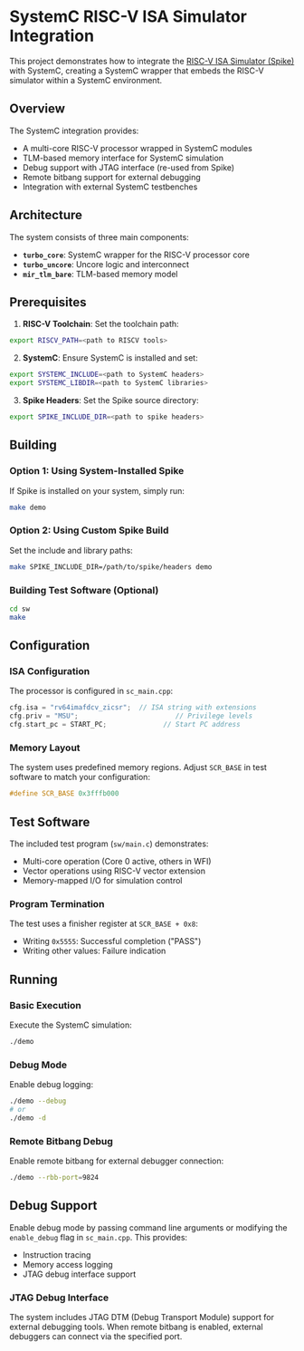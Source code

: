 # SystemC RISC-V ISA Simulator Integration

This project demonstrates how to integrate the [RISC-V ISA Simulator (Spike)](https://github.com/riscv-software-src/riscv-isa-sim) with SystemC, creating a SystemC wrapper that embeds the RISC-V simulator within a SystemC environment.

## Overview

The SystemC integration provides:
- A multi-core RISC-V processor wrapped in SystemC modules
- TLM-based memory interface for SystemC simulation
- Debug support with JTAG interface (re-used from Spike)
- Remote bitbang support for external debugging
- Integration with external SystemC testbenches

## Architecture

The system consists of three main components:
- **`turbo_core`**: SystemC wrapper for the RISC-V processor core
- **`turbo_uncore`**: Uncore logic and interconnect
- **`mir_tlm_bare`**: TLM-based memory model

## Prerequisites

1. **RISC-V Toolchain**: Set the toolchain path:
```bash
export RISCV_PATH=<path to RISCV tools>
```

2. **SystemC**: Ensure SystemC is installed and set:
```bash
export SYSTEMC_INCLUDE=<path to SystemC headers>
export SYSTEMC_LIBDIR=<path to SystemC libraries>
```

3. **Spike Headers**: Set the Spike source directory:
```bash
export SPIKE_INCLUDE_DIR=<path to spike headers>
```

## Building

### Option 1: Using System-Installed Spike
If Spike is installed on your system, simply run:
```bash
make demo
```

### Option 2: Using Custom Spike Build
Set the include and library paths:
```bash
make SPIKE_INCLUDE_DIR=/path/to/spike/headers demo
```

### Building Test Software (Optional)
```bash
cd sw
make
```

## Configuration

### ISA Configuration
The processor is configured in `sc_main.cpp`:
```cpp
cfg.isa = "rv64imafdcv_zicsr";  // ISA string with extensions
cfg.priv = "MSU";                        // Privilege levels
cfg.start_pc = START_PC;              // Start PC address
```

### Memory Layout
The system uses predefined memory regions. Adjust `SCR_BASE` in test software to match your configuration:
```c
#define SCR_BASE 0x3fffb000
```

## Test Software

The included test program (`sw/main.c`) demonstrates:
- Multi-core operation (Core 0 active, others in WFI)
- Vector operations using RISC-V vector extension
- Memory-mapped I/O for simulation control

### Program Termination
The test uses a finisher register at `SCR_BASE + 0x8`:
- Writing `0x5555`: Successful completion ("PASS")
- Writing other values: Failure indication

## Running

### Basic Execution
Execute the SystemC simulation:
```bash
./demo
```

### Debug Mode
Enable debug logging:
```bash
./demo --debug
# or
./demo -d
```

### Remote Bitbang Debug
Enable remote bitbang for external debugger connection:
```bash
./demo --rbb-port=9824
```

## Debug Support

Enable debug mode by passing command line arguments or modifying the `enable_debug` flag in `sc_main.cpp`. This provides:
- Instruction tracing
- Memory access logging
- JTAG debug interface support

### JTAG Debug Interface
The system includes JTAG DTM (Debug Transport Module) support for external debugging tools. When remote bitbang is enabled, external debuggers can connect via the specified port.